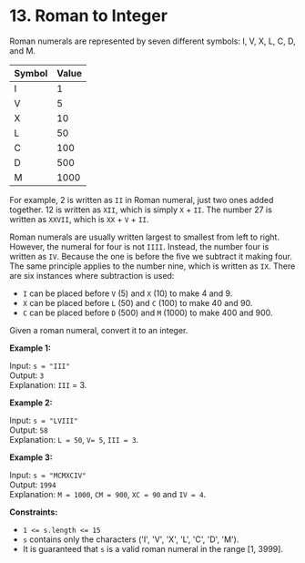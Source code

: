 # 13. Roman to Integer

Roman numerals are represented by seven different symbols: I, V, X, L, C, D, and M.

| Symbol | Value |
|--------|-------|
| I      | 1     |
| V      | 5     |
| X      | 10    |
| L      | 50    |
| C      | 100   |
| D      | 500   |
| M      | 1000  |

For example, 2 is written as `II` in Roman numeral, just two ones added together. 12 is written as `XII`, which is simply `X` + `II`. The number 27 is written as `XXVII`, which is `XX` + `V` + `II`.

Roman numerals are usually written largest to smallest from left to right. However, the numeral for four is not `IIII`. Instead, the number four is written as `IV`. Because the one is before the five we subtract it making four. The same principle applies to the number nine, which is written as `IX`. There are six instances where subtraction is used:

- `I` can be placed before `V` (5) and `X` (10) to make 4 and 9. 
- `X` can be placed before `L` (50) and `C` (100) to make 40 and 90. 
- `C` can be placed before `D` (500) and `M` (1000) to make 400 and 900.

Given a roman numeral, convert it to an integer.

**Example 1:**

Input: `s = "III"`  
Output: `3`  
Explanation: `III` = 3.

**Example 2:**

Input: `s = "LVIII"`  
Output: `58`  
Explanation: `L = 50`, `V= 5`, `III = 3`.

**Example 3:**

Input: `s = "MCMXCIV"`  
Output: `1994`  
Explanation: `M = 1000`, `CM = 900`, `XC = 90` and `IV = 4`.

**Constraints:**

- `1 <= s.length <= 15`
- `s` contains only the characters ('I', 'V', 'X', 'L', 'C', 'D', 'M').
- It is guaranteed that `s` is a valid roman numeral in the range [1, 3999].

